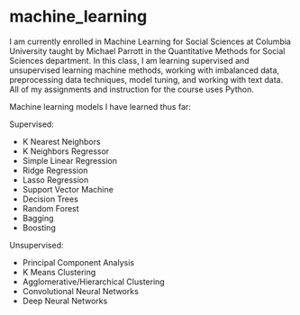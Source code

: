 # machine_learning

I am currently enrolled in Machine Learning for Social Sciences at Columbia University taught by Michael Parrott in the Quantitative Methods for Social Sciences department. In this class, I am learning supervised and unsupervised learning machine methods, working with imbalanced data, preprocessing data techniques, model tuning, and working with text data. All of my assignments and instruction for the course uses Python.

Machine learning models I have learned thus far:

Supervised:
- K Nearest Neighbors
- K Neighbors Regressor
- Simple Linear Regression
- Ridge Regression
- Lasso Regression
- Support Vector Machine
- Decision Trees
- Random Forest
- Bagging
- Boosting

Unsupervised:
- Principal Component Analysis
- K Means Clustering
- Agglomerative/Hierarchical Clustering
- Convolutional Neural Networks
- Deep Neural Networks
